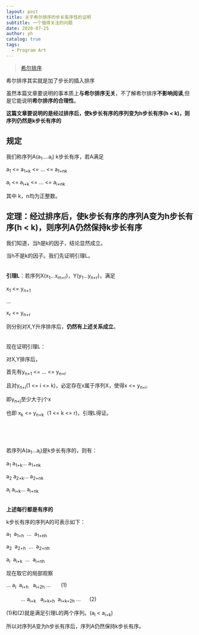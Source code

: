 ```yaml
---
layout: post
title: 关于希尔排序的步长有序性的证明
subtitle: 一个值得关注的问题 
date: 2020-07-25
author: yh
catalog: true
tags:
  - Program Art
---
```


> [希尔排序](https://baike.baidu.com/item/%E5%B8%8C%E5%B0%94%E6%8E%92%E5%BA%8F)

希尔排序其实就是加了步长的插入排序

虽然本篇文章要说明的事本质上**与希尔排序无关**，不了解希尔排序**不影响阅读**,但是它能说明**希尔排序的合理性**。

**这篇文章要说明的是经过排序后，使k步长有序的序列变为h步长有序(h < k)，则序列仍然是k步长有序的**

## 规定
我们称序列A(a<sub>1</sub>....a<sub>i</sub>) k步长有序，若A满足

a<sub>1</sub> <= a<sub>1+k</sub> <= ... <= a<sub>1+nk</sub>

a<sub>i</sub> <= a<sub>i+k</sub> <= ... <= a<sub>i+nk</sub>

其中 k，n均为正整数。   



## 定理：经过排序后，使k步长有序的序列A变为h步长有序(h < k)，则序列A仍然保持k步长有序

我们知道，当h是k的因子，结论显然成立。

当h不是k的因子。我们先证明引理L。
</br></br></br>
**引理L**：若序列X(x<sub>1</sub>...x<sub>m+r</sub>)，Y(y<sub>1</sub>...y<sub>n+r</sub>)，满足

x<sub>1</sub> <= y<sub>n+1</sub>

...

x<sub>r</sub> <= y<sub>n+r</sub>

则分别对X,Y升序排序后，**仍然有上述关系成立**。
</br></br></br>
现在证明引理L：

对X,Y排序后，

首先有y<sub>n+1</sub> <= ... <= y<sub>n+r</sub>

且对y<sub>n+i</sub>(1 <= i <= k)，必定存在x属于序列X，使得x 
<= y<sub>n+i</sub>.

即y<sub>n+j</sub>至少大于j个x

也即 x<sub>k</sub> <= y<sub>n+k</sub>（1 <= k <= r)，引理L得证。

</br></br></br>

若序列A(a<sub>1</sub>...a<sub>i</sub>)是k步长有序的，则有：

a<sub>1</sub>   a<sub>1+k</sub>...   a<sub>1+nk</sub>

a<sub>2</sub>   a<sub>2+k</sub>... a<sub>2+nk</sub>

a<sub>i</sub>  a<sub>i+k</sub>... a<sub>i+nk</sub>
</br></br>

**上述每行都是有序的**

k步长有序的序列A的可表示如下：

a<sub>1</sub>&nbsp;    a<sub>1+h</sub>&nbsp; ...&nbsp;    a<sub>1+nh</sub>

a<sub>2</sub>&nbsp;    a<sub>2+h</sub>&nbsp; ...&nbsp;  a<sub>2+nh</sub>

a<sub>i</sub>&nbsp;   a<sub>i+k</sub>&nbsp; ...&nbsp;  a<sub>i+nh</sub>

现在取它的局部观察

... a<sub>i</sub>&nbsp;  a<sub>i+h</sub> &nbsp; a<sub>i+2h</sub> ... &nbsp; &nbsp; &nbsp;  (1)
</br></br>
&nbsp; &nbsp; &nbsp; &nbsp; &nbsp; ... a<sub>i+k</sub> &nbsp; a<sub>i+k+h</sub>&nbsp;  a<sub>i+k+2h</sub> ...&nbsp; &nbsp; &nbsp; (2)

(1)和(2)就是满足引理L的两个序列。(a<sub>i</sub> < a<sub>i+k</sub>)

所以对序列A变为h步长有序后，序列A仍然保持k步长有序。